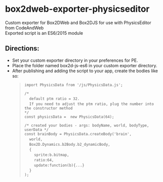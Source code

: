# box2dweb-exporter-physicseditor
Custom exporter for Box2DWeb and Box2DJS for use with PhysicsEditor from CodeAndWeb\
Exported script is an ES6/2015 module

## Directions:
+ Set your custom exporter directory in your preferences for PE.
+ Place the folder named box2d-js-es6 in your custom exporter directory.
+ After publishing and adding the script to your app, create the bodies like so:
  > `import PhysicsData from '/js/PhysicsData.js';`
  >
  > `/*`\
  > &nbsp;&nbsp;&nbsp;&nbsp;`default ptm ratio = 32.`\
  > &nbsp;&nbsp;&nbsp;&nbsp;`If you need to adjust the ptm ratio, plug the number into the constructor method`\
  >`*/`\
  > `const physicsData =  new PhysicsData(64);`
  >
  > `/* created your bodies - args: bodyName, world, bodyType, userData */`\
  > `const brainBody = PhysicsData.createBody('brain',`\
  > &nbsp;&nbsp;&nbsp;&nbsp;`world,`\
  > &nbsp;&nbsp;&nbsp;&nbsp;`Box2D.Dynamics.b2Body.b2_dynamicBody,`\
  > &nbsp;&nbsp;&nbsp;&nbsp;`{`\
  > &nbsp;&nbsp;&nbsp;&nbsp;&nbsp;&nbsp;&nbsp;&nbsp;`sprite:b.bitmap,`\
  > &nbsp;&nbsp;&nbsp;&nbsp;&nbsp;&nbsp;&nbsp;&nbsp;`ratio:64,`\
  > &nbsp;&nbsp;&nbsp;&nbsp;&nbsp;&nbsp;&nbsp;&nbsp;`update:function(b){...}`\
  > &nbsp;&nbsp;&nbsp;&nbsp;`}`\
  > `);`
  
 
